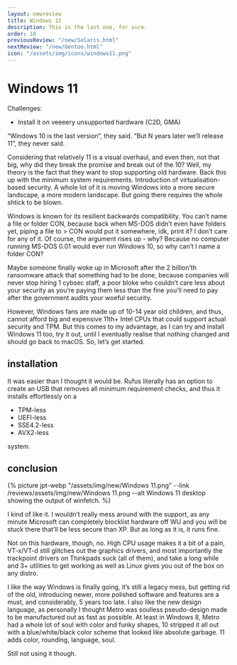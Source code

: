 ```yaml
---
layout: newreview
title: Windows 11
description: This is the last one, for sure.
order: 18
previousReview: "/new/Solaris.html"
nextReview: "/new/Gentoo.html"
icon: "/assets/img/icons/windows11.png"
---
```


# Windows 11

Challenges:

- Install it on veeeery unsupported hardware (C2D, GMA)

“Windows 10 is the last version”, they said. “But N years later we’ll release 11”, they never said.

Considering that relatively 11 is a visual overhaul, and even then, not that big, why did they break the promise and break out of the 10? Well, my theory is the fact that they want to stop supporting old hardware. Back this up with the minimum system requirements. Introduction of virtualisation-based security. A whole lot of it is moving Windows into a more secure landscape, a more modern landscape. But going there requires the whole shtick to be blown.

Windows is known for its resilient backwards compatibility. You can’t name a file or folder CON, because back when MS-DOS didn’t even have folders yet, piping a file to > CON would put it somewhere, idk, print it? I don’t care for any of it. Of course, the argument rises up - why? Because no computer running MS-DOS 0.01 would ever run Windows 10, so why can’t I name a folder CON?

Maybe someone finally woke up in Microsoft after the 2 billion’th ransomware attack that something had to be done, because companies will never stop hiring 1 cybsec staff, a poor bloke who couldn’t care less about your security as you’re paying them less than the fine you’ll need to pay after the government audits your woeful security.

However, Windows fans are made up of 10-14 year old children, and thus, cannot afford big and expensive 11th+ Intel CPUs that could support actual security and TPM. But this comes to my advantage, as I can try and install Windows 11 too, try it out, until I eventually realise that nothing changed and should go back to macOS. So, let’s get started.

## installation

It was easier than I thought it would be. Rufus literally has an option to create an USB that removes all minimum requirement checks, and thus it installs effortlessly on a

- TPM-less
- UEFI-less
- SSE4.2-less
- AVX2-less

system.

## conclusion

{% picture jpt-webp "/assets/img/new/Windows 11.png" --link /reviews/assets/img/new/Windows 11.png --alt Windows 11 desktop showing the output of winfetch. %}

I kind of like it. I wouldn’t really mess around with the support, as any minute Microsoft can completely blocklist hardware off WU and you will be stuck there that’ll be less secure than XP. But as long as it is, it runs fine.

Not on this hardware, though, no. High CPU usage makes it a bit of a pain, VT-x/VT-d still glitches out the graphics drivers, and most importantly the trackpoint drivers on Thinkpads suck (all of them), and take a long while and 3+ utilities to get working as well as Linux gives you out of the box on any distro.

I like the way Windows is finally going, it’s still a legacy mess, but getting rid of the old, introducing newer, more polished software and features are a must, and considerably, 5 years too late. I also like the new design language, as personally I thought Metro was soulless pseudo-design made to be manufactured out as fast as possible. At least in Windows 8, Metro had a whole lot of soul with color and funky shapes, 10 stripped it all out with a blue/white/black color scheme that looked like absolute garbage. 11 adds color, rounding, language, soul.

Still not using it though.
